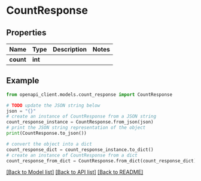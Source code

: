 # CountResponse


## Properties

Name | Type | Description | Notes
------------ | ------------- | ------------- | -------------
**count** | **int** |  | 

## Example

```python
from openapi_client.models.count_response import CountResponse

# TODO update the JSON string below
json = "{}"
# create an instance of CountResponse from a JSON string
count_response_instance = CountResponse.from_json(json)
# print the JSON string representation of the object
print(CountResponse.to_json())

# convert the object into a dict
count_response_dict = count_response_instance.to_dict()
# create an instance of CountResponse from a dict
count_response_from_dict = CountResponse.from_dict(count_response_dict)
```
[[Back to Model list]](../README.md#documentation-for-models) [[Back to API list]](../README.md#documentation-for-api-endpoints) [[Back to README]](../README.md)


